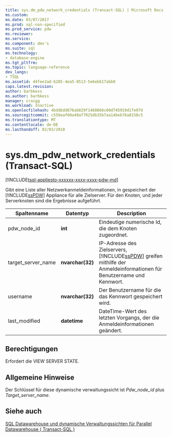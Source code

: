 ```yaml
---
title: sys.dm_pdw_network_credentials (Transact-SQL) | Microsoft Docs
ms.custom: 
ms.date: 03/07/2017
ms.prod: sql-non-specified
ms.prod_service: pdw
ms.reviewer: 
ms.service: 
ms.component: dmv's
ms.suite: sql
ms.technology:
- database-engine
ms.tgt_pltfrm: 
ms.topic: language-reference
dev_langs:
- TSQL
ms.assetid: d4fee3ad-6285-4ea5-8513-5e6eb617abb0
caps.latest.revision: 
author: barbkess
ms.author: barbkess
manager: craigg
ms.workload: Inactive
ms.openlocfilehash: 4bddbdd676ab829f1468866c09d745919d1fe97d
ms.sourcegitcommit: c556eaf60a49af7025db35b7aa14beb76a8158c5
ms.translationtype: MT
ms.contentlocale: de-DE
ms.lasthandoff: 02/03/2018
---
```

# <a name="sysdmpdwnetworkcredentials-transact-sql"></a>sys.dm_pdw_network_credentials (Transact-SQL)
[!INCLUDE[tsql-appliesto-xxxxxx-xxxx-xxxx-pdw-md](../../includes/tsql-appliesto-xxxxxx-xxxx-xxxx-pdw-md.md)]

  Gibt eine Liste aller Netzwerkanmeldeinformationen, in gespeichert der [!INCLUDE[ssPDW](../../includes/sspdw-md.md)] Appliance für alle Zielserver. Für den Knoten, und jeder Serverknoten sind die Ergebnisse aufgeführt.  
  
|Spaltenname|Datentyp|Description|  
|-----------------|---------------|-----------------|  
|pdw_node_id|**int**|Eindeutige numerische Id, die dem Knoten zugeordnet.|  
|target_server_name|**nvarchar(32)**|IP-Adresse des Zielservers, [!INCLUDE[ssPDW](../../includes/sspdw-md.md)] greifen mithilfe der Anmeldeinformationen für Benutzername und Kennwort.|  
|username|**nvarchar(32)**|Der Benutzername für die das Kennwort gespeichert wird.|  
|last_modified|**datetime**|DateTime-Wert des letzten Vorgangs, der die Anmeldeinformationen geändert.|  
  
## <a name="permissions"></a>Berechtigungen  
 Erfordert die VIEW SERVER STATE.  
  
## <a name="general-remarks"></a>Allgemeine Hinweise  
 Der Schlüssel für diese dynamische verwaltungssicht ist *Pdw_node_id* plus *Target_server_name*.  
  
## <a name="see-also"></a>Siehe auch  
 [SQL Datawarehouse und dynamische Verwaltungssichten für Parallel Datawarehouse &#40; Transact-SQL &#41;](../../relational-databases/system-dynamic-management-views/sql-and-parallel-data-warehouse-dynamic-management-views.md)  
  
  
